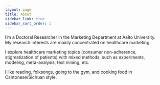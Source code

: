 ```yaml
---
layout: page
title: About
sidebar_link: true
sidebar_sort_order: 1
---
```

I’m a Doctoral Researcher in the Marketing Department at Aalto University. My research interests are mainly concentrated on healthcare marketing.

I explore healthcare marketing topics (consumer non-adherence, stigmatization of patients) with mixed methods, such as experiments, modeling, meta-analysis, text mining, etc.

I like reading, folksongs, going to the gym, and cooking food in Cantonese/Sichuan style.
